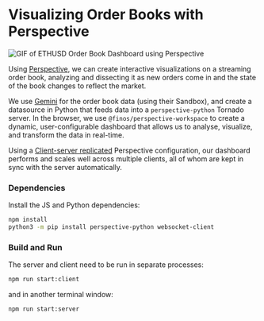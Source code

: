 # Visualizing Order Books with Perspective

![GIF of ETHUSD Order Book Dashboard using Perspective](https://i.imgur.com/TKYRDh2.gif)

Using [Perspective](https://perspective.finos.org), we can create interactive
visualizations on a streaming order book, analyzing and dissecting it as new
orders come in and the state of the book changes to reflect the market.

We use [Gemini](https://docs.gemini.com/websocket-api/) for the order book data
(using their Sandbox), and create a datasource in Python that feeds data into
a `perspective-python` Tornado server. In the browser, we use `@finos/perspective-workspace`
to create a dynamic, user-configurable dashboard that allows us to analyse,
visualize, and transform the data in real-time.

Using a [Client-server replicated](https://perspective.finos.org/docs/md/server.html#clientserver-replicated) Perspective configuration, our dashboard performs and scales well across multiple clients, all of whom are
kept in sync with the server automatically.

### Dependencies

Install the JS and Python dependencies:

```bash
npm install
python3 -m pip install perspective-python websocket-client
```

### Build and Run

The server and client need to be run in separate processes:

```bash
npm run start:client
```

and in another terminal window:

```bash
npm run start:server
```
